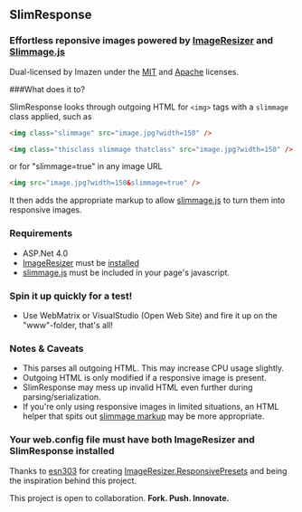## SlimResponse

### Effortless reponsive images powered by [ImageResizer](http://imageresizing.net) and [Slimmage.js](https://github.com/imazen/slimmage)

Dual-licensed by Imazen under the [MIT](http://www.opensource.org/licenses/mit-license.php) and [Apache](http://www.apache.org/licenses/LICENSE-2.0.html) licenses.


###What does it to?

SlimResponse looks through outgoing HTML for `<img>` tags with a `slimmage` class applied, such as 

```html
<img class="slimmage" src="image.jpg?width=150" />

<img class="thisclass slimmage thatclass" src="image.jpg?width=150" />
```

or for "slimmage=true" in any image URL

```html
<img src="image.jpg?width=150&slimmage=true" />
```


It then adds the appropriate markup to allow [slimmage.js](https://github.com/imazen/slimmage) to turn them into responsive images.



### Requirements
* ASP.Net 4.0
* [ImageResizer](http://imageresizing.net) must be [installed](http://imageresizing.net/docs/install)
* [slimmage.js](https://github.com/imazen/slimmage) must be included in your page's javascript. 

### Spin it up quickly for a test!
* Use WebMatrix or VisualStudio (Open Web Site) and fire it up on the "www"-folder, that's all!

### Notes & Caveats 

* This parses all outgoing HTML. This may increase CPU usage slightly. 
* Outgoing HTML is only modified if a responsive image is present.
* SlimResponse may mess up invalid HTML even further during parsing/serialization.
* If you're only using responsive images in limited situations, an HTML helper that spits out [slimmage markup](https://github.com/imazen/slimmage) may be more appropriate.


### Your web.config file must have both ImageResizer and SlimResponse installed

<?xml version="1.0"?>
<configuration>
  <system.web>
    <httpModules>
      <!-- This is for IIS5, IIS6, and IIS7 Classic, and Cassini/VS Web Server-->
      <add name="ImageResizingModule" type="ImageResizer.InterceptModule"/>
      <add name="SlimResponseModule" type="Imazen.SlimResponse.SlimResponseModule, Imazen.SlimResponse"/>
    </httpModules>
    <pages controlRenderingCompatibilityVersion="3.5" clientIDMode="AutoID"/>
  </system.web>
  <system.webServer>
    <modules runAllManagedModulesForAllRequests="true">
      <!-- IIS7+ Integrated mode -->
      <add name="ImageResizingModule" type="ImageResizer.InterceptModule"/>
      <add name="SlimResponseModule" type="Imazen.SlimResponse.SlimResponseModule, Imazen.SlimResponse"/>
    </modules>
  </system.webServer>
</configuration>

Thanks to [esn303](https://twitter.com/#!/esn303) for creating [ImageResizer.ResponsivePresets](https://github.com/mindrevolution/ImageResizer-ResponsivePresets) and being the inspiration behind this project.

This project is open to collaboration. **Fork. Push. Innovate.**



